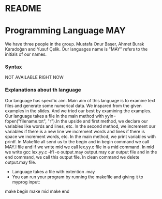 # README

# Programming Language MAY

  We have three people in the group. Mustafa Onur Başer, Ahmet Burak Karadoğan and Yusuf Çelik. Our languages name is "MAY" refers to the initials of our names.

### Syntax

NOT AVAILABLE RIGHT NOW

### Explanations about th language

Our language has specific aim. Main aim of this language is to examine text files and generate some numerical data. We inspared from the given examples in the slides. And we tried our best by examining the examples.
Our language takes a file in the main method with yyin= fopen("filename.txt", "r").In the upside and first method, we declare our variables like words and lines, etc. In the second method, we increment our variables if there is a new line we increment words and lines if there is space we increment words, etc. In the main method, we print variables with printf. In Makefile all send us to the begin and in begin command we call MAY.l file and if we write mid we call lex.yy.c file in a mid command. In mid we write gcc lex.yy.c  -lfl -o output.may output.may our output file and in the end command, we call this output file. In clean command we delete output.may file.

- Language takes a file with extention .may
- You can run your program by running the makefile and giving it to myprog input: 

make begin
make mid
make end